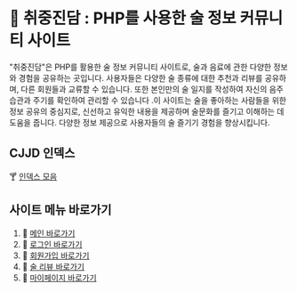 # 🍺 취중진담 : PHP를 사용한 술 정보 커뮤니티 사이트
"취중진담"은 PHP를 활용한 술 정보 커뮤니티 사이트로, 술과 음료에 관한 다양한 정보와 경험을 공유하는 곳입니다. 사용자들은 다양한 술 종류에 대한 추천과 리뷰를 공유하며, 다른 회원들과 교류할 수 있습니다. 또한 본인만의 술 일지를 작성하여 자신의 음주습관과 주기를 확인하여 관리할 수 있습니다 .이 사이트는 술을 좋아하는 사람들을 위한 정보 공유의 중심지로, 신선하고 유익한 내용을 제공하며 술문화를 즐기고 이해하는 데 도움을 줍니다. 다양한 정보 제공으로 사용자들의 술 즐기기 경험을 향상시킵니다.

## CJJD 인덱스
🍸 [인덱스 모음](http://zeroin01.dothome.co.kr/php03-CJJD/index.html)

## 사이트 메뉴 바로가기
1. 🍷 [메인 바로가기](http://zeroin01.dothome.co.kr/php03-CJJD/php/main/main.php)   
2. 🍷 [로그인 바로가기](http://zeroin01.dothome.co.kr/php03-CJJD/php/login/login.php)   
3. 🍷 [회원가입 바로가기](http://zeroin01.dothome.co.kr/php03-CJJD/php/join/join.php)   
4. 🍷 [술 리뷰 바로가기](http://zeroin01.dothome.co.kr/php03-CJJD/php/alcohol/alcohol.php)   
5. 🍷 [마이페이지 바로가기](http://zeroin01.dothome.co.kr/php03-CJJD/php/mypage/mypage.php)   
